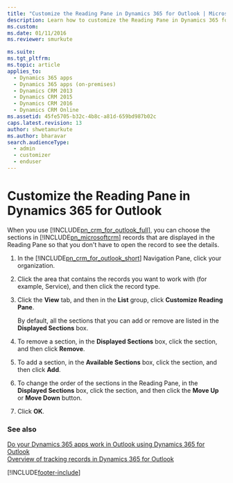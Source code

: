 ```yaml
---
title: "Customize the Reading Pane in Dynamics 365 for Outlook | MicrosoftDocs"
description: Learn how to customize the Reading Pane in Dynamics 365 for Outlook by choosing the sections that are displayed in the Reading Pane.
ms.custom: 
ms.date: 01/11/2016
ms.reviewer: smurkute 

ms.suite: 
ms.tgt_pltfrm: 
ms.topic: article
applies_to: 
  - Dynamics 365 apps 
  - Dynamics 365 apps (on-premises)
  - Dynamics CRM 2013
  - Dynamics CRM 2015
  - Dynamics CRM 2016
  - Dynamics CRM Online
ms.assetid: 45fe5705-b32c-4b8c-a81d-659bd987b02c
caps.latest.revision: 13
author: shwetamurkute
ms.author: bharavar
search.audienceType: 
  - admin
  - customizer
  - enduser
---
```

# Customize the Reading Pane in Dynamics 365 for Outlook
When you use [!INCLUDE[pn_crm_for_outlook_full](../../includes/pn-crm-for-outlook-full.md)], you can choose the sections in [!INCLUDE[pn_microsoftcrm](../../includes/pn-microsoftcrm.md)] records that are displayed in the Reading Pane so that you don't have to open the record to see the details.  
  
1. In the [!INCLUDE[pn_crm_for_outlook_short](../../includes/pn-crm-for-outlook-short.md)] Navigation Pane, click your organization.  
  
2. Click the area that contains the records you want to work with (for example, Service), and then click the record type.  
  
3. Click the **View** tab, and then in the **List** group, click **Customize Reading Pane**.  
  
    By default, all the sections that you can add or remove are listed in the **Displayed Sections** box.  
  
4. To remove a section, in the **Displayed Sections** box, click the section, and then click **Remove**.  
  
5. To add a section, in the **Available Sections** box, click the section, and then click **Add**.  
  
6. To change the order of the sections in the Reading Pane, in the **Displayed Sections** box, click the section, and then click the **Move Up** or **Move Down** button.  
  
7. Click **OK**.  
  
### See also  
 [Do your Dynamics 365 apps work in Outlook using Dynamics 365 for Outlook](dynamics-365-work-outlook.md)   
 [Overview of tracking records in Dynamics 365 for Outlook](overview-tracking-records.md)   


[!INCLUDE[footer-include](../../includes/footer-banner.md)]
